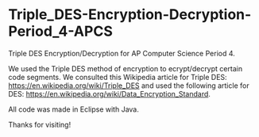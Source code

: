 # Triple_DES-Encryption-Decryption-Period_4-APCS
Triple DES Encryption/Decryption for AP Computer Science Period 4.

We used the Triple DES method of encryption to ecrypt/decrypt certain code segments. 
We consulted this Wikipedia article for Triple DES: https://en.wikipedia.org/wiki/Triple_DES and used the 
following article for DES: https://en.wikipedia.org/wiki/Data_Encryption_Standard.

All code was made in Eclipse with Java. 

Thanks for visiting!
